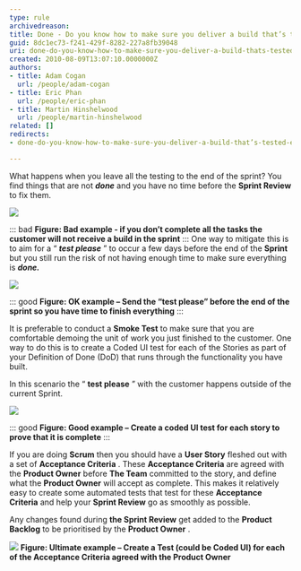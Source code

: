 ```yaml
---
type: rule
archivedreason: 
title: Done - Do you know how to make sure you deliver a build that’s tested every Sprint
guid: 8dc1ec73-f241-429f-8282-227a8fb39048
uri: done-do-you-know-how-to-make-sure-you-deliver-a-build-thats-tested-every-sprint
created: 2010-08-09T13:07:10.0000000Z
authors:
- title: Adam Cogan
  url: /people/adam-cogan
- title: Eric Phan
  url: /people/eric-phan
- title: Martin Hinshelwood
  url: /people/martin-hinshelwood
related: []
redirects:
- done-do-you-know-how-to-make-sure-you-deliver-a-build-that’s-tested-every-sprint

---
```


What happens when you leave all the testing to the end of the sprint? You find things that are not  ***done*** and you have no time before the  **Sprint Review** to fix them.

<!--endintro-->

![](RuleBuildEverySprintBad.png) 

::: bad
 **Figure: Bad example - if you don’t complete all the tasks the customer will not receive a build in the sprint** 
:::
One way to mitigate this is to aim for a “ ***test please*** ” to occur a few days before the end of the  **Sprint** but you still run the risk of not having enough time to make sure everything is  ***done.*** 

![](RuleBuildEverySprintOK.png)


::: good
 **Figure: OK example – Send the “test please” before the end of the sprint so you have time to finish everything** 
:::

It is preferable to conduct a  **Smoke Test** to make sure that you are comfortable demoing the unit of work you just finished to the customer. One way to do this is to create a Coded UI test for each of the Stories as part of your Definition of Done (DoD) that runs through the functionality you have built.

In this scenario the “ **test please** ” with the customer happens outside of the current Sprint. 

![](RuleBuildEverySprintGOOD.png)


::: good
 **Figure: Good example – Create a coded UI test for each story to prove that it is complete** 
:::

If you are doing  **Scrum** then you should have a  **User Story** fleshed out with a set of  **Acceptance Criteria** . These  **Acceptance Criteria** are agreed with the  **Product Owner** before  **The Team** committed to the story, and define what the  **Product Owner** will accept as complete. This makes it relatively easy to create some automated tests that test for these  **Acceptance Criteria** and help your  **Sprint Review** go as smoothly as possible.

Any changes found during  **the Sprint Review** get added to the  **Product Backlog** to be prioritised by the  **Product Owner** . 

![](RuleBuildEverySprintUltimate.png)
**Figure: Ultimate example – Create a Test (could be Coded UI) for each of the Acceptance Criteria agreed with the Product Owner**

